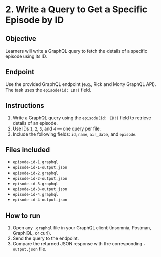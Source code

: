 # 2. Write a Query to Get a Specific Episode by ID


## Objective
Learners will write a GraphQL query to fetch the details of a specific episode using its ID.


## Endpoint
Use the provided GraphQL endpoint (e.g., Rick and Morty GraphQL API). The task uses the `episode(id: ID!)` field.


## Instructions
1. Write a GraphQL query using the `episode(id: ID!)` field to retrieve details of an episode.
2. Use IDs `1`, `2`, `3`, and `4` — one query per file.
3. Include the following fields: `id`, `name`, `air_date`, and `episode`.


## Files included
- `episode-id-1.graphql`
- `episode-id-1-output.json`
- `episode-id-2.graphql`
- `episode-id-2-output.json`
- `episode-id-3.graphql`
- `episode-id-3-output.json`
- `episode-id-4.graphql`
- `episode-id-4-output.json`


## How to run
1. Open any `.graphql` file in your GraphQL client (Insomnia, Postman, GraphiQL, or curl).
2. Send the query to the endpoint.
3. Compare the returned JSON response with the corresponding `-output.json` file.
